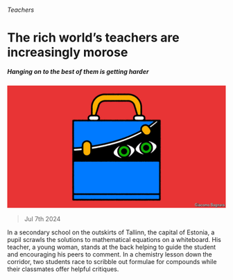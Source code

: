 ###### Teachers

# The rich world’s teachers are increasingly morose 

##### Hanging on to the best of them is getting harder 

![image](images/20240713_SRD002.jpg) 

> Jul 7th 2024 

In a secondary school on the outskirts of Tallinn, the capital of Estonia, a pupil scrawls the solutions to mathematical equations on a whiteboard. His teacher, a young woman, stands at the back helping to guide the student and encouraging his peers to comment. In a chemistry lesson down the corridor, two students race to scribble out formulae for compounds while their classmates offer helpful critiques. 

